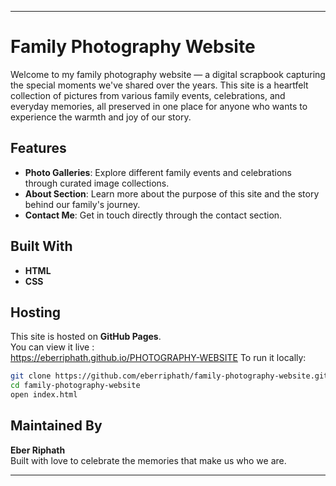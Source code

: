 
---

# Family Photography Website

Welcome to my family photography website — a digital scrapbook capturing the special moments we've shared over the years. This site is a heartfelt collection of pictures from various family events, celebrations, and everyday memories, all preserved in one place for anyone who wants to experience the warmth and joy of our story.

##  Features

- **Photo Galleries**: Explore different family events and celebrations through curated image collections.
- **About Section**: Learn more about the purpose of this site and the story behind our family's journey.
- **Contact Me**: Get in touch directly through the contact section.

##  Built With

- **HTML**
- **CSS**

##  Hosting

This site is hosted on **GitHub Pages**.  
You can view it live :  
 https://eberriphath.github.io/PHOTOGRAPHY-WEBSITE
To run it locally:

```bash
git clone https://github.com/eberriphath/family-photography-website.git
cd family-photography-website
open index.html
```

##  Maintained By

**Eber Riphath**  
Built with love to celebrate the memories that make us who we are.

---